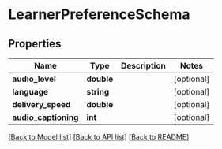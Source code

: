 # LearnerPreferenceSchema

## Properties
Name | Type | Description | Notes
------------ | ------------- | ------------- | -------------
**audio_level** | **double** |  | [optional] 
**language** | **string** |  | [optional] 
**delivery_speed** | **double** |  | [optional] 
**audio_captioning** | **int** |  | [optional] 

[[Back to Model list]](../../README.md#documentation-for-models) [[Back to API list]](../../README.md#documentation-for-api-endpoints) [[Back to README]](../../README.md)

